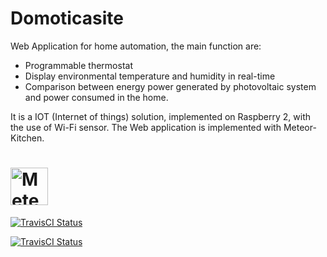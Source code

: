 
# Domoticasite
Web Application for home automation, the main function are:

- Programmable thermostat
- Display environmental temperature and humidity in real-time
- Comparison between energy power generated by photovoltaic system and power consumed in the home.

It is a IOT (Internet of things) solution, implemented on Raspberry 2, with the use of Wi-Fi sensor.
The Web application is implemented with Meteor-Kitchen.


# <a href='https://www.meteor.com'><img src='https://user-images.githubusercontent.com/841294/26841702-0902bbee-4af3-11e7-9805-0618da66a246.png' height='60' alt='Meteor'></a>


[![TravisCI Status](https://travis-ci.org/meteor/meteor.svg?branch=devel)](https://travis-ci.org/meteor/meteor)

[![TravisCI Status](https://pbs.twimg.com/profile_images/506475381122031617/ll6c40lP.png)](https://pbs.twimg.com/profile_images/506475381122031617/ll6c40lP.png)




<a href="https://pbs.twimg.com/profile_images/506475381122031617/ll6c40lP.png" alt="alt text" width="100px" height="100px"></a>

<a href="https://shop.highsoft.com/skin/frontend/highsoft/bootstrap/images/logo.svg" alt="alt text" width="200px" height="200px"></a>

<a href="https://encrypted-tbn3.gstatic.com/images?q=tbn:ANd9GcQ6OTvEpuXGtoQ7rS_MuwV8DurmIKFlEdWVsQBo8J-CMd-NLos-" alt="alt text" width="100px" height="100px"></a>

<a src="https://encrypted-tbn3.gstatic.com/images?q=tbn:ANd9GcRvG55OJYJ0rQktTd5AtYW-yerEjB6dmeWLOibbsASKXRNbDNcJpUu0w-Hr" alt="alt text" width="100px" height="100px"></a>
